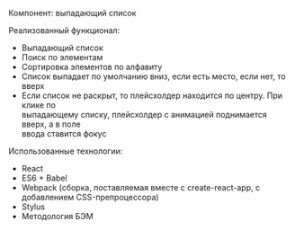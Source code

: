 Компонент: выпадающий список

Реализованный функционал:
- Выпадающий список
- Поиск по элементам
- Сортировка элементов по алфавиту
- Список выпадает по умолчанию вниз, если есть место, если нет, то вверх
- Если	список	не	раскрыт,	то	плейсхолдер находится	по	центру. При	клике по	
  выпадающему	списку,	плейсхолдер	с	анимацией поднимается вверх,	а	в	поле	
  ввода	ставится	фокус
  
Использованные технологии:
- React
- ES6 + Babel
- Webpack (сборка, поставляемая вместе с create-react-app, с добавлением CSS-препроцессора)
- Stylus
- Методология БЭМ
